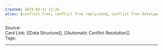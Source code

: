 ```yaml
---
Created: 2023-03-31 12:25
alias: [conflict free, conflict free replicated, conflict free datatypes, crdts]
---
```


Source:  
Card Link: [[Data Structure]], [[Automatic Conflict Resolution]]  
Tags:

---



